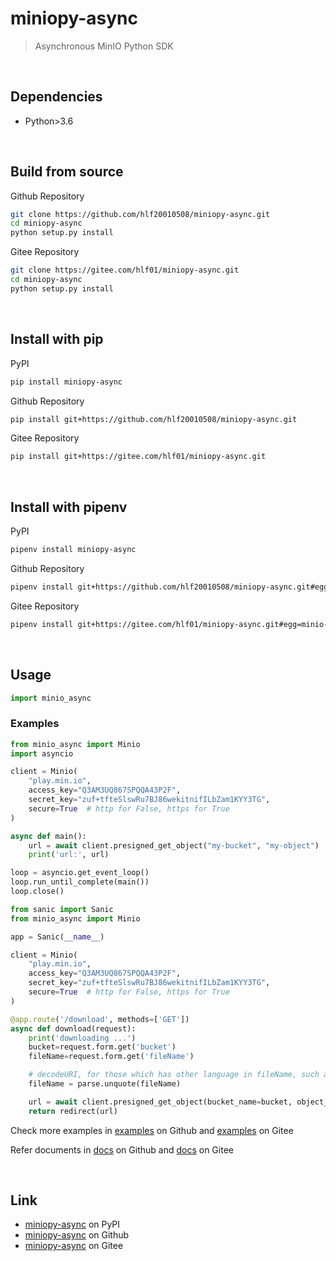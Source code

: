 # miniopy-async
> Asynchronous MinIO Python SDK

<br/>

## Dependencies
- Python>3.6

<br/>

## Build from source
Github Repository
```sh
git clone https://github.com/hlf20010508/miniopy-async.git
cd miniopy-async
python setup.py install
```

Gitee Repository
```sh
git clone https://gitee.com/hlf01/miniopy-async.git
cd miniopy-async
python setup.py install
```

<br/>

## Install with pip

PyPI
```sh
pip install miniopy-async
```

Github Repository
```sh
pip install git+https://github.com/hlf20010508/miniopy-async.git
```

Gitee Repository
```sh
pip install git+https://gitee.com/hlf01/miniopy-async.git
```

<br/>

## Install with pipenv

PyPI
```sh
pipenv install miniopy-async
```

Github Repository
```sh
pipenv install git+https://github.com/hlf20010508/miniopy-async.git#egg=minio-async
```

Gitee Repository
```sh
pipenv install git+https://gitee.com/hlf01/miniopy-async.git#egg=minio-async
```

<br/>

## Usage
```python
import minio_async
```

### Examples
```python
from minio_async import Minio
import asyncio

client = Minio(
    "play.min.io",
    access_key="Q3AM3UQ867SPQQA43P2F",
    secret_key="zuf+tfteSlswRu7BJ86wekitnifILbZam1KYY3TG",
    secure=True  # http for False, https for True
)

async def main():
    url = await client.presigned_get_object("my-bucket", "my-object")
    print('url:', url)

loop = asyncio.get_event_loop()
loop.run_until_complete(main())
loop.close()
```

```python
from sanic import Sanic
from minio_async import Minio

app = Sanic(__name__)

client = Minio(
    "play.min.io",
    access_key="Q3AM3UQ867SPQQA43P2F",
    secret_key="zuf+tfteSlswRu7BJ86wekitnifILbZam1KYY3TG",
    secure=True  # http for False, https for True
)

@app.route('/download', methods=['GET'])
async def download(request):
    print('downloading ...')
    bucket=request.form.get('bucket')
    fileName=request.form.get('fileName')

    # decodeURI, for those which has other language in fileName, such as Chinese, Japanese, Korean
    fileName = parse.unquote(fileName)

    url = await client.presigned_get_object(bucket_name=bucket, object_name=fileName)
    return redirect(url)
```

Check more examples in <a href="https://github.com/hlf20010508/miniopy-async/tree/master/examples">examples</a> on Github and <a href="https://gitee.com/hlf01/miniopy-async/tree/master/examples">examples</a> on Gitee

Refer documents in <a href="https://github.com/hlf20010508/miniopy-async/tree/master/docs">docs</a> on Github and <a href="https://gitee.com/hlf01/miniopy-async/tree/master/docs">docs</a> on Gitee

<br/>

## Link
- <a href="https://pypi.org/project/miniopy-async/">miniopy-async</a> on PyPI
- <a href="https://github.com/hlf20010508/miniopy-async.git">miniopy-async</a> on Github
- <a href="https://gitee.com/hlf01/miniopy-async.git">miniopy-async</a> on Gitee
